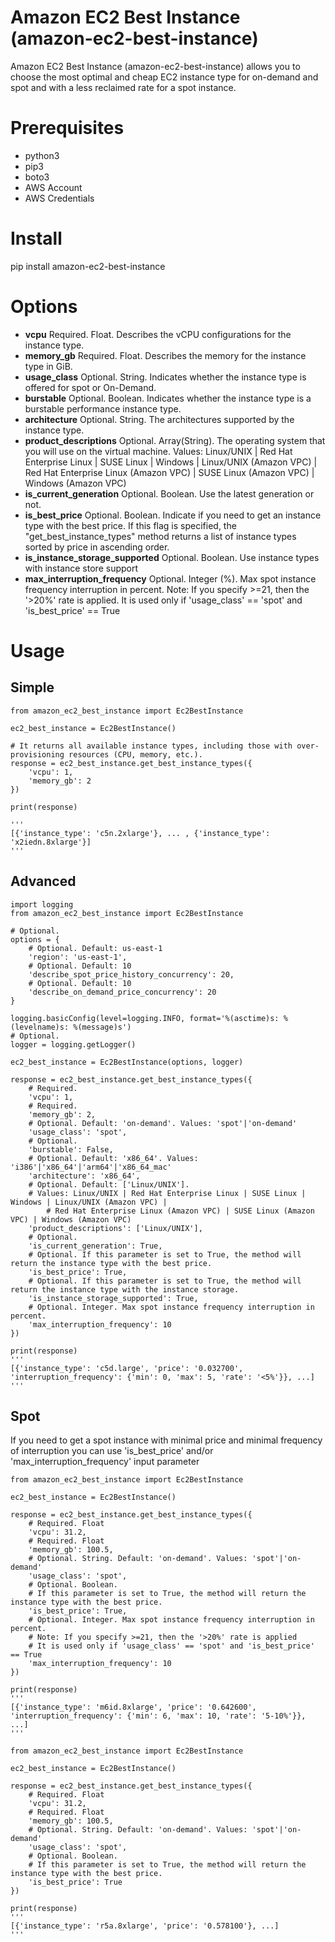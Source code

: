 # Amazon EC2 Best Instance (amazon-ec2-best-instance)

Amazon EC2 Best Instance (amazon-ec2-best-instance) allows you to choose the most optimal and cheap EC2 instance type for on-demand and spot and with a less reclaimed rate for a spot instance.

# Prerequisites
* python3
* pip3
* boto3  
* AWS Account
* AWS Credentials

# Install
pip install amazon-ec2-best-instance

# Options

* **vcpu** Required. Float. Describes the vCPU configurations for the instance type.
* **memory_gb** Required. Float. Describes the memory for the instance type in GiB.
* **usage_class** Optional. String. Indicates whether the instance type is offered for spot or On-Demand.
* **burstable** Optional. Boolean. Indicates whether the instance type is a burstable performance instance type.
* **architecture** Optional. String. The architectures supported by the instance type.
* **product_descriptions** Optional. Array(String). The operating system that you will use on the virtual machine. Values: Linux/UNIX | Red Hat Enterprise Linux | SUSE Linux | Windows | Linux/UNIX (Amazon VPC) | Red Hat Enterprise Linux (Amazon VPC) | SUSE Linux (Amazon VPC) | Windows (Amazon VPC)
* **is_current_generation** Optional. Boolean. Use the latest generation or not.
* **is_best_price** Optional. Boolean. Indicate if you need to get an instance type with the best price. If this flag is specified, the "get_best_instance_types" method returns a list of instance types sorted by price in ascending order.
* **is_instance_storage_supported** Optional. Boolean. Use instance types with instance store support
* **max_interruption_frequency** Optional. Integer (%). Max spot instance frequency interruption in percent. Note: If you specify >=21, then the '>20%' rate is applied. It is used only if 'usage_class' == 'spot' and 'is_best_price' == True

# Usage

## Simple

```
from amazon_ec2_best_instance import Ec2BestInstance

ec2_best_instance = Ec2BestInstance()

# It returns all available instance types, including those with over-provisioning resources (CPU, memory, etc.).
response = ec2_best_instance.get_best_instance_types({
    'vcpu': 1,
    'memory_gb': 2
})

print(response)

'''
[{'instance_type': 'c5n.2xlarge'}, ... , {'instance_type': 'x2iedn.8xlarge'}]
'''
```

## Advanced

```
import logging
from amazon_ec2_best_instance import Ec2BestInstance

# Optional.
options = {
    # Optional. Default: us-east-1
    'region': 'us-east-1',
    # Optional. Default: 10
    'describe_spot_price_history_concurrency': 20,
    # Optional. Default: 10
    'describe_on_demand_price_concurrency': 20
}

logging.basicConfig(level=logging.INFO, format='%(asctime)s: %(levelname)s: %(message)s')
# Optional.
logger = logging.getLogger()

ec2_best_instance = Ec2BestInstance(options, logger)

response = ec2_best_instance.get_best_instance_types({
    # Required.
    'vcpu': 1,
    # Required.
    'memory_gb': 2,
    # Optional. Default: 'on-demand'. Values: 'spot'|'on-demand'
    'usage_class': 'spot',
    # Optional.
    'burstable': False,
    # Optional. Default: 'x86_64'. Values: 'i386'|'x86_64'|'arm64'|'x86_64_mac'
    'architecture': 'x86_64',
    # Optional. Default: ['Linux/UNIX'].
    # Values: Linux/UNIX | Red Hat Enterprise Linux | SUSE Linux | Windows | Linux/UNIX (Amazon VPC) | 
        # Red Hat Enterprise Linux (Amazon VPC) | SUSE Linux (Amazon VPC) | Windows (Amazon VPC)
    'product_descriptions': ['Linux/UNIX'],
    # Optional.
    'is_current_generation': True,
    # Optional. If this parameter is set to True, the method will return the instance type with the best price.
    'is_best_price': True,
    # Optional. If this parameter is set to True, the method will return the instance type with the instance storage.
    'is_instance_storage_supported': True,
    # Optional. Integer. Max spot instance frequency interruption in percent.
    'max_interruption_frequency': 10
})

print(response)
'''
[{'instance_type': 'c5d.large', 'price': '0.032700', 'interruption_frequency': {'min': 0, 'max': 5, 'rate': '<5%'}}, ...]
'''

```

## Spot

If you need to get a spot instance with minimal price and minimal frequency of interruption you can use 'is_best_price' and/or 'max_interruption_frequency' input parameter

```
from amazon_ec2_best_instance import Ec2BestInstance

ec2_best_instance = Ec2BestInstance()

response = ec2_best_instance.get_best_instance_types({
    # Required. Float
    'vcpu': 31.2,
    # Required. Float
    'memory_gb': 100.5,
    # Optional. String. Default: 'on-demand'. Values: 'spot'|'on-demand'
    'usage_class': 'spot',
    # Optional. Boolean.
    # If this parameter is set to True, the method will return the instance type with the best price.
    'is_best_price': True,
    # Optional. Integer. Max spot instance frequency interruption in percent.
    # Note: If you specify >=21, then the '>20%' rate is applied
    # It is used only if 'usage_class' == 'spot' and 'is_best_price' == True
    'max_interruption_frequency': 10
})

print(response)
'''
[{'instance_type': 'm6id.8xlarge', 'price': '0.642600', 'interruption_frequency': {'min': 6, 'max': 10, 'rate': '5-10%'}}, ...]
'''
```

```
from amazon_ec2_best_instance import Ec2BestInstance

ec2_best_instance = Ec2BestInstance()

response = ec2_best_instance.get_best_instance_types({
    # Required. Float
    'vcpu': 31.2,
    # Required. Float
    'memory_gb': 100.5,
    # Optional. String. Default: 'on-demand'. Values: 'spot'|'on-demand'
    'usage_class': 'spot',
    # Optional. Boolean.
    # If this parameter is set to True, the method will return the instance type with the best price.
    'is_best_price': True
})

print(response)
'''
[{'instance_type': 'r5a.8xlarge', 'price': '0.578100'}, ...]
'''
```